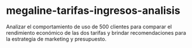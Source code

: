 # megaline-tarifas-ingresos-analisis
Analizar el comportamiento de uso de 500 clientes para comparar el rendimiento económico de las dos tarifas y brindar recomendaciones para la estrategia de marketing y presupuesto.
